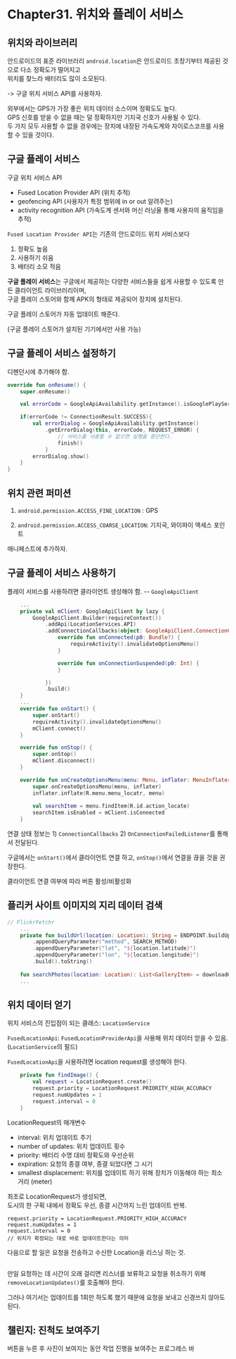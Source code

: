 # Chapter31. 위치와 플레이 서비스

## 위치와 라이브러리

안드로이드의 표준 라이브러리 `android.location`은 안드로이드 초창기부터 제공된 것으로 다소 정확도가 떨어지고  
위치를 찾느라 배터리도 많이 소모된다.   

-> 구글 위치 서비스 API를 사용하자.

외부에서는 GPS가 가장 좋은 위치 데이터 소스이며 정확도도 높다.  
GPS 신호를 받을 수 없을 때는 덜 정확하지만 기지국 신호가 사용될 수 있다.  
두 가지 모두 사용할 수 없을 경우에는 장치에 내장된 가속도계와 자이로스코프를 사용할 수 있을 것이다.  


## 구글 플레이 서비스

구글 위치 서비스 API 
- Fused Location Provider API (위치 추적)
- geofencing API (사용자가 특정 범위에 in or out 알려주는)
- activity recognition API (가속도계 센서와 머신 러닝울 통해 사용자의 움직임을 추적)


`Fused Location Provider API`는 기존의 안드로이드 위치 서비스보다
1. 정확도 높음
2. 사용하기 쉬움
3. 배터리 소모 적음


**구글 플레이 서비스**는 구글에서 제공하는 다양한 서비스들을 쉽게 사용할 수 있도록 만든 클라이언트 라이브러리이며,  
구글 플레이 스토어와 함께 APK의 형태로 제공되어 장치에 설치된다.  

구글 플레이 스토어가 자동 업데이트 해준다.  

(구글 플레이 스토어가 설치된 기기에서만 사용 가능)


## 구글 플레이 서비스 설정하기

디펜던시에 추가해야 함.

```kotlin
override fun onResume() {
    super.onResume()

    val errorCode = GoogleApiAvailability.getInstance().isGooglePlayServicesAvailable(this)

    if(errorCode != ConnectionResult.SUCCESS){
        val errorDialog = GoogleApiAvailability.getInstance()
            .getErrorDialog(this, errorCode, REQUEST_ERROR) {
                // 서비스를 사용할 수 없으면 실행을 중단한다.
                finish()
            }
        errorDialog.show()
    }
}
```

## 위치 관련 퍼미션

1. `android.permission.ACCESS_FINE_LOCATION` : GPS

2. `android.permission.ACCESS_COARSE_LOCATION`: 기지국, 와이파이 액세스 포인트


매니페스트에 추가하자.

## 구글 플레이 서비스 사용하기

플레이 서비스를 사용하려면 클라이언트 생성해야 함. -- `GoogleApiClient`

```kotlin
    ...
    private val mClient: GoogleApiClient by lazy {
        GoogleApiClient.Builder(requireContext())
            .addApi(LocationServices.API)
            .addConnectionCallbacks(object: GoogleApiClient.ConnectionCallbacks{
                override fun onConnected(p0: Bundle?) {
                    requireActivity().invalidateOptionsMenu()
                }

                override fun onConnectionSuspended(p0: Int) {
                }

            })
            .build()
    }
    ...
    override fun onStart() {
        super.onStart()
        requireActivity().invalidateOptionsMenu()
        mClient.connect()
    }

    override fun onStop() {
        super.onStop()
        mClient.disconnect()
    }

    override fun onCreateOptionsMenu(menu: Menu, inflater: MenuInflater) {
        super.onCreateOptionsMenu(menu, inflater)
        inflater.inflate(R.menu.menu_locatr, menu)
        
        val searchItem = menu.findItem(R.id.action_locate)
        searchItem.isEnabled = mClient.isConnected
    }
```

연결 상태 정보는 1) `ConnectionCallbacks` 2) `OnConnectionFailedListener`를 통해서 전달된다.

구글에서는 `onStart()`에서 클라이언트 연결 하고, `onStop()`에서 연결을 끊을 것을 권장한다.

클라이언트 연결 여부에 따라 버튼 활성/비활성화


## 플리커 사이트 이미지의 지리 데이터 검색

```kotlin
// FlickrFetchr
    ...
    private fun buildUrl(location: Location): String = ENDPOINT.buildUpon()
        .appendQueryParameter("method", SEARCH_METHOD)
        .appendQueryParameter("lat", "${location.latitude}")
        .appendQueryParameter("lon", "${location.longitude}")
        .build().toString()
    
    fun searchPhotos(location: Location): List<GalleryItem> = downloadGalleryItems(buildUrl(location))
    ...
```

## 위치 데이터 얻기


위치 서비스의 진입점이 되는 클래스: `LocationService`

`FusedLocationApi`: `FusedLocationProviderApi`을 사용해 위치 데이터 얻을 수 있음. (`LocationService`의 필드)

`FusedLocationApi`을 사용하려면 location request를 생성해야 한다. 

```kotlin
    private fun findImage() {
        val request = LocationRequest.create()
        request.priority = LocationRequest.PRIORITY_HIGH_ACCURACY
        request.numUpdates = 1
        request.interval = 0
    }
```

LocationRequest의 매개변수
- interval: 위치 업데이트 주기
- number of updates: 위치 업데이트 횟수
- priority: 배터리 수명 대비 정확도와 우선순위
- expiration: 요청의 종결 여부, 종결 되었다면 그 시기
- smallest displacement: 위치를 업데이트 하기 위해 장치가 이동해야 하는 최소 거리 (meter)

최초로 LocationRequest가 생성되면,  
도시의 한 구획 내에서 정확도 우선, 종결 시간까지 느린 업데이트 반복.

```
request.priority = LocationRequest.PRIORITY_HIGH_ACCURACY
request.numUpdates = 1
request.interval = 0
// 위치가 확정되는 대로 바로 업데이트한다는 의미
```

다음으로 할 일은 요청을 전송하고 수신한 Location을 리스닝 하는 것.

```kotlin

```

만일 요청하는 데 시간이 오래 걸리면 리스너를 보류하고 요청을 취소하기 위해 `removeLocationUpdates()`를 호출해야 한다.  

그러나 여기서는 업데이트를 1회만 하도록 했기 때문에 요청을 보내고 신경쓰지 않아도 된다. 


## 챌린지: 진척도 보여주기

버튼을 누른 후 사진이 보여지는 동안 작업 진행을 보여주는 프로그레스 바














